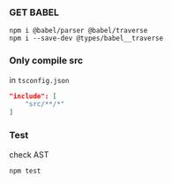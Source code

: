 ### GET BABEL
```
npm i @babel/parser @babel/traverse
npm i --save-dev @types/babel__traverse
```

### Only compile src
in `tsconfig.json`
```json
"include": [
	"src/**/*"
]
```

### Test
check AST
```
npm test
```